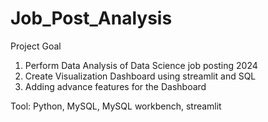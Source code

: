 # Job_Post_Analysis


Project Goal

1. Perform Data Analysis of Data Science job posting 2024
2. Create Visualization Dashboard using streamlit and SQL
3. Adding advance features for the Dashboard

Tool: Python, MySQL, MySQL workbench, streamlit